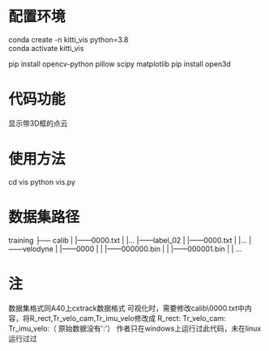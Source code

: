 
# 配置环境  
conda create -n kitti_vis python=3.8  
conda activate kitti_vis  

pip install opencv-python pillow scipy matplotlib
pip install open3d



# 代码功能
  显示带3D框的点云  

# 使用方法
cd vis
python vis.py

# 数据集路径
training
├── calib
|   |——0000.txt
|   |...
|——label_02
|   |——0000.txt
|   |...
|——velodyne
|   |——0000
|   |   |——000000.bin
|   |   |——000001.bin
|   |   ...

# 注
数据集格式同A40上cxtrack数据格式
可视化时，需要修改calib\0000.txt中内容，将R_rect,Tr_velo_cam,Tr_imu_velo修改成  R_rect: Tr_velo_cam: Tr_imu_velo:（ 原始数据没有':'）
作者只在windows上运行过此代码，未在linux运行过过
